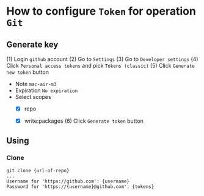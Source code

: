 # How to configure `Token` for operation `Git`

## Generate key

(1) Login `github` account
(2) Go to `Settings`
(3) Go to `Developer settings`
(4) Click `Personal access tokens` and pick `Tokens (classic)`
(5) Click `Generate new token` button
  - Note `mac-air-m3`
  - Expiration `No expiration`
  - Select scopes
    - [x] repo
    - [x] write:packages
(6) Click `Generate token` button


## Using

### Clone
```
git clone {url-of-repo}
...
Username for 'https://github.com': {username}
Password for 'https://{username}@github.com': {tokens}
```

